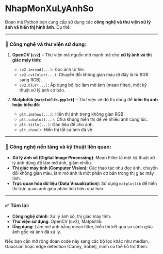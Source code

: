 # NhapMonXuLyAnhSo
Đoạn mã Python bạn cung cấp sử dụng các **công nghệ và thư viện xử lý ảnh và hiển thị hình ảnh**. Cụ thể:

---

### 📌 **Công nghệ và thư viện sử dụng:**

1. **OpenCV (`cv2`)** – Thư viện mã nguồn mở mạnh mẽ cho **xử lý ảnh và thị giác máy tính**:

   * `cv2.imread(...)`: Đọc ảnh từ file.
   * `cv2.cvtColor(...)`: Chuyển đổi không gian màu (ở đây là từ BGR sang RGB).
   * `cv2.blur(...)`: Áp dụng bộ lọc làm mờ ảnh (mean filter), một kỹ thuật xử lý ảnh cơ bản.

2. **Matplotlib (`matplotlib.pyplot`)** – Thư viện vẽ đồ thị dùng để **hiển thị ảnh hoặc biểu đồ**:

   * `plt.imshow(...)`: Hiển thị ảnh trong không gian RGB.
   * `plt.subplot(...)`: Chia khung hiển thị để vẽ nhiều ảnh cùng lúc.
   * `plt.title(...)`: Gán tiêu đề cho ảnh.
   * `plt.show()`: Hiển thị tất cả ảnh đã vẽ.

---

### 🧠 **Công nghệ nền tảng và kỹ thuật liên quan:**

* **Xử lý ảnh số (Digital Image Processing)**: Mean Filter là một kỹ thuật xử lý ảnh dùng để làm mờ ảnh, giảm nhiễu.
* **Thị giác máy tính (Computer Vision)**: Các thao tác như đọc ảnh, chuyển đổi không gian màu, làm mờ ảnh là một phần cơ bản trong thị giác máy tính.
* **Trực quan hóa dữ liệu (Data Visualization)**: Sử dụng `matplotlib` để hiển thị trực quan ảnh giúp phân tích hiệu quả hơn.

---

### ✅ Tóm lại:

* **Công nghệ chính**: Xử lý ảnh số, thị giác máy tính.
* **Thư viện sử dụng**: OpenCV (cv2), Matplotlib.
* **Ứng dụng**: Làm mờ ảnh bằng mean filter, hiển thị kết quả so sánh giữa ảnh gốc và ảnh đã xử lý.

Nếu bạn cần mở rộng đoạn code này sang các bộ lọc khác như median, Gaussian hoặc edge detection (Canny, Sobel), mình có thể hỗ trợ thêm.
